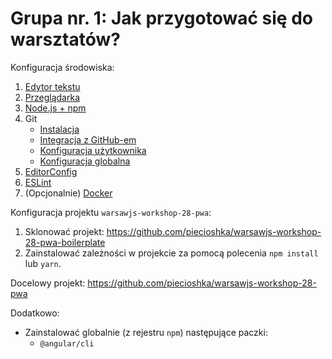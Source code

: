 # Grupa nr. 1: Jak przygotować się do warsztatów?

Konfiguracja środowiska:

1. [Edytor tekstu](/workshop-setup/partials/edytor-tekstu.html)
2. [Przeglądarka](/workshop-setup/partials/przegladarka.html)
3. [Node.js + npm](/workshop-setup/partials/node+npm.html)
4. Git
    + [Instalacja](/workshop-setup/partials/git-instalacja.html)
    + [Integracja z GitHub-em](/workshop-setup/partials/git-integracja-z-github.html)
    + [Konfiguracja użytkownika](/workshop-setup/partials/git-konfiguracja-uzytkownika.html)
    + [Konfiguracja globalna](/workshop-setup/partials/git-konfiguracja-globalna.html)
5. [EditorConfig](/workshop-setup/partials/editorconfig.html)
6. [ESLint](/workshop-setup/partials/eslint.html)
7. (Opcjonalnie) [Docker](/workshop-setup/partials/docker.html)

Konfiguracja projektu `warsawjs-workshop-28-pwa`:

1. Sklonować projekt:
    <https://github.com/piecioshka/warsawjs-workshop-28-pwa-boilerplate>
2. Zainstalować zależności w projekcie za pomocą polecenia `npm install` lub `yarn`.

Docelowy projekt:
<https://github.com/piecioshka/warsawjs-workshop-28-pwa>

Dodatkowo:

* Zainstalować globalnie (z rejestru `npm`) następujące paczki:
    + `@angular/cli`
